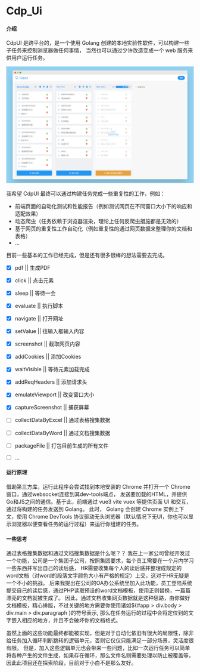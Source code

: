 # Cdp_Ui

#### 介绍
CdpUI 是跨平台的，是一个使用 Golang 创建的本地实验性软件，可以构建一些子任务来控制浏览器做任何事情，
当然也可以通过少许改造变成一个 web 服务来供用户运行任务。

![Task](preview/task.png)


我希望 CdpUI 最终可以通过构建任务完成一些重复性的工作，例如：

- 前端页面的自动化测试和性能报告（例如测试网页在不同窗口大小下的响应和适配效果）
- 动态爬虫（任务依赖于浏览器渲染，理论上任何反爬虫措施都是无效的）
- 基于网页的重复性工作自动化（例如重复性的通过网页数据来整理你的文档和表格）
- ...

目前一些基本的工作已经完成，但是还有很多很棒的想法需要去完成。

- [x] pdf || 生成PDF
- [x] click || 点击元素
- [x] sleep || 等待一会
- [x] evaluate || 执行脚本
- [x] navigate || 打开网址
- [x] setValue || 往输入框输入内容
- [x] screenshot || 截取网页内容
- [x] addCookies || 添加Cookies
- [x] waitVisible || 等待元素加载完成
- [x] addReqHeaders || 添加请求头
- [x] emulateViewport || 改变窗口大小
- [x] captureScreenshot || 捕获屏幕
- [ ] collectDataByExcel || 通过表格搜集数据
- [ ] collectDataByWord || 通过文档搜集数据
- [ ] packageFile || 打包目前生成的所有文件
- [ ] ...



#### 运行原理

借助第三方库，运行此程序会尝试找到本地安装的 Chrome 并打开一个 Chrome 窗口，通过websocket连接到其dev-tools端点，
发送要加载的HTML，并提供Go和JS之间的通信。基于此，前端通过 vue3 vite vuex 等提供页面 UI 和交互，通过将构建的任务发送到 Golang。
此时， Golang 会创建 Chrome 实例上下文，使用 Chrome DevTools 协议驱动无头浏览器（默认情况下无UI，你也可以显示浏览器以便查看任务的运行过程）来运行你组建的任务。


#### 一些思考
通过表格搜集数据和通过文档搜集数据是什么呢？？
我在上一家公司曾经开发过一个功能，公司是一个集团子公司，按照集团要求，每个员工需要在一个月内学习一些东西并写出自己的读后感，
HR需要收集每个人的读后感并整理成规定的word文档（对word的段落文字颜色大小有严格的规定）上交，这对于HR无疑是一个不小的挑战。
后来我提出在公司的OA办公系统里加入此功能，员工登陆系统提交自己的读后感，通过PHP读取预设的word文档模板，使用正则替换，一篇篇漂亮的文档就被生成了。
因此，通过文档收集网页数据就是这种思路，由你做好文档模板，精心排版，不过关键的地方需要你使用诸如${#app > div.body > div.main  > div.paragraph }的符号表示,
那么在任务运行的过程中会将定位到的文字嵌入相应的地方，并且不会破坏你的文档格式。

虽然上面的这些功能最终都能被实现，但是对于自动化依旧有很大的局限性，除非给任务加入循环判断跳转的逻辑单元，否则它仅仅只能满足一部分场景，灵活度很有限。
但是，加入这些逻辑单元也会带来一些问题，比如一次运行任务可以简单将各种产生的文件生成，如果存在循环，那么文件名则需要处理以防止被覆盖等，因此此项目还在探索阶段，目前对于小白不是那么友好。
